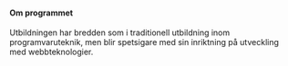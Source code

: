 #### Om programmet

Utbildningen har bredden som i traditionell utbildning inom programvaruteknik, men blir spetsigare med sin inriktning på utveckling med webbteknologier.
